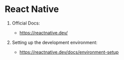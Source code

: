 # React Native

1. Official Docs:

    - https://reactnative.dev/

2. Setting up the development environment:

    - https://reactnative.dev/docs/environment-setup